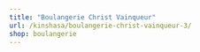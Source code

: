 ```yaml
---
title: "Boulangerie Christ Vainqueur"
url: /kinshasa/boulangerie-christ-vainqueur-3/
shop: boulangerie
---
```

